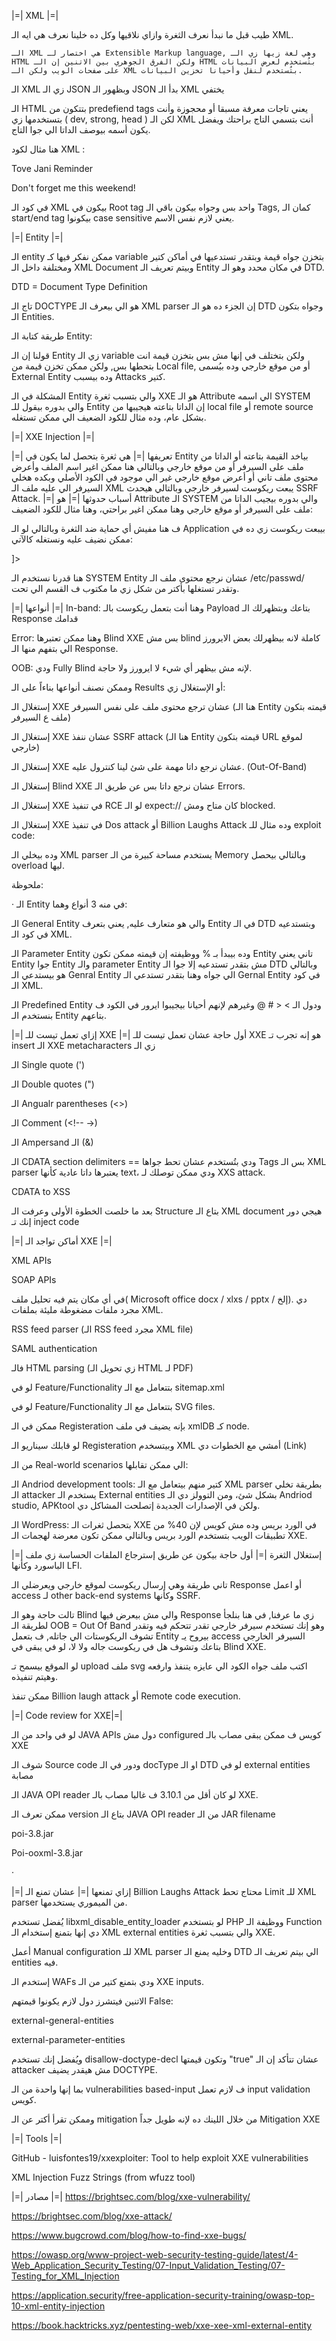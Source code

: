 |=| XML |=|


   طيب قبل ما نبدأ نعرف الثغرة وازاي نلاقيها وكل ده خلينا نعرف هي ايه الـ XML.

    الـ XML هي اختصار لـ Extensible Markup language, وهي لغة زيها زي الـ HTML ولكن الفرق الجوهري بين الاتنين إن الـ HTML بتُستخدم لعرض البيانات على صفحات الويب ولكن الـ XML بتُستخدم لنقل وأحيانا تخزين البيانات.

  الـ XML زي الـ JSON وبظهور الـ JSON بدأ الـ XML يختفي

 الـ HTML بتتكون من predefiend tags يعني تاجات معرفة مسبقا أو محجوزة وأنت بتستخدمها زي ( dev, strong, head ) لكن الـ XML أنت بتسمي التاج براحتك ويفضل يكون أسمه بيوصف الداتا الي جوا التاج.



 هنا مثال لكود XML :

<blackqoute dir='rtl' align='right'></blackqoute>
  <to>Tove</to>
  <from>Jani</from>
  <heading>Reminder</heading>
  <body>Don't forget me this weekend!</body>
<blackqoute dir='rtl' align='right'></blackqoute>



 في كود الـ  XML بيكون في Root tag واحد بس وجواه بيكون باقي الـ Tags, كمان الـ start/end tag بيكونوا case sensitive يعني لازم نفس الاسم.



|=| Entity |=|


 الـ entity ممكن نفكر فيها كـ variable بتخزن جواه قيمة وبتقدر تستدعيها في أماكن كتير ومختلفة داخل الـ XML Document وبيتم تعريف الـ Entity في مكان محدد وهو الـ DTD.

DTD =  Document Type Definition

تاج الـ DOCTYPE هو الي بيعرف الـ XML parser إن الجزء ده هو الـ DTD وجواه بتكون الـ Entities.

 طريقة كتابة الـ Entity:

<!DOCTYPE CATALOG [

<!ENTITY AUTHOR "John Doe">
<!ENTITY COMPANY "JD Power Tools, Inc.">
<!ENTITY EMAIL "jd@jd-tools.com">

<blackqoute dir='rtl' align='right'></blackqoute>


 قولنا إن الـ Entity زي الـ variable ولكن بتختلف في إنها مش بس بتخزن قيمة انت بتحطها بس, ولكن ممكن تخزن قيمة من Local file, أو من موقع خارجي وده بيُسمى External Entity وده بيسبب Attacks كتير.

المشكلة في الـ Entity والي بتسبب ثغرة XXE هو الـ Attribute الي اسمه SYSTEM والي بدوره بيقول للـ Entity إن الداتا بتاعته هيجيبها من local file أو remote source بشكل عام، وده مثال للكود الضعيف الي ممكن تستغله.



<?xml version="1.0" encoding="UTF-8"?>

<blackqoute dir='rtl' align='right'></blackqoute>


|=| XXE Injection |=|


|=| تعريفها |=|
هي ثغرة بتحصل لما يكون في Entity بياخد القيمة بتاعته أو الداتا من ملف على السيرفر أو من موقع خارجي وبالتالي هنا ممكن اغير اسم الملف وأعرض محتوى ملف تاني أو أعرض موقع خارجي غير الي موجود في الكود الأصلي وبكده هخلي السيرفر الي عليه ملف الـ XML يبعت ريكوست لسيرفر خارجي وبالتالي هيحدث SSRF Attack.
|=| أسباب حدوثها |=|
 هو Attribute الـ SYSTEM والي بدوره بيجيب الداتا من ملف على السيرفر أو موقع خارجي وهنا ممكن اغير براحتي، وهنا مثال للكود الضعيف:

<?xml version="1.0" encoding="UTF-8"?>

<blackqoute dir='rtl' align='right'></blackqoute>



ف هنا مفيش أي حماية ضد الثغرة وبالتالي لو الـ Application بيبعت ريكوست زي ده في ممكن نضيف عليه ونستغله كالآتي:

<?xml version="1.0" encoding="UTF-8"?>

<!DOCTYPE foo [ <!ENTITY xxe SYSTEM "file:///etc/passwd"> ]>

<blackqoute dir='rtl' align='right'></blackqoute>



هنا قدرنا نستخدم الـ SYSTEM Entity عشان نرجع محتوى ملف الـ /etc/passwd/ وتقدر تستغلها بأكتر من شكل زي ما مكتوب ف القسم الي تحت.



|=| أنواعها |=|
 In-band: وهنا أنت بتعمل ريكوست بالـ Payload بتاعك وبتظهرلك الـ Response قدامك

Error: وهنا ممكن تعتبرها Blind XXE بس مش blind كاملة لانه بيظهرلك بعض الايرورز الي بتفهم منها الـ Response.

 OOB: ودي Fully Blind لإنه مش بيظهر أي شيء لا ايرورز ولا حاجة.

وممكن نصنف أنواعها بناءاً على الـ  Results أو الإستغلال زي:

إستغلال الـ XXE عشان ترجع محتوى ملف على نفس السيرفر (هنا الـ Entity قيمته بتكون ملف ع السيرفر)

إستغلال الـ XXE عشان ننفذ SSRF attack (هنا الـ Entity قيمته بتكون URL لموقع خارجي)

إستغلال الـ XXE عشان نرجع داتا مهمة على شئ لينا كنترول عليه. (Out-Of-Band)

إستغلال الـ Blind XXE عشان نرجع داتا بس عن طريق الـ Errors.

إستغلال الـ XXE في تنفيذ RCE لو الـ expect:// كان متاح ومش blocked.



إستغلال الـ XXE في تنفيذ Dos attack أو  Billion Laughs Attack وده مثال للـ exploit code:



وده بيخلي الـ XML parser يستخدم مساحة كبيرة من الـ Memory وبالتالي بيحصل overload ليها.



ملحوظة:

·         الـ Entity في منه 3 أنواع وهما:

الـ General Entity والي هو متعارف عليه, يعني بتعرف Entity في الـ DTD وبتستدعيه في كود الـ XML.

الـ Parameter Entity وده بيبدأ بـ % ووظيفته إن قيمته ممكن تكون Entity تاني يعني Entity جوا Entity والـ parameter Entity مش بتقدر تستدعيه إلا جوا الـ DTD وبالتالي هو بيستدعي الـ Genral Entity الي جواه وهنا بتقدر تستدعي الـ Gernal Entity في كود الـ XML.

الـ Predefined Entity ودول الـ > < # @ وغيرهم لإنهم أحيانا بيجيبوا ايرور في الكود ف بنستخدم الـ Entity بتاعهم.



|=| إزاي تعمل تيست للـ XXE |=|
أول حاجة عشان تعمل تيست للـ XXE هو إنه تجرب تـ insert الـ XXE metacharacters زي الـ

الـ Single quote (')

الـ Double quotes (")

الـ Angualr parentheses (<>)

الـ Comment (<!-- ->)

الـ Ampersand الـ (&)

الـ CDATA section delimiters == ودي بتُستخدم عشان تحط جواها Tags بس الـ XML parser يعتبرها داتا عادية كأنها text، ودي ممكن توصلك لـ XXS attack.

CDATA to XSS

بعد ما خلصت الخطوة الأولى وعرفت الـ Structure بتاع الـ XML document هيجي دور إنك تـ inject code

|=| أماكن تواجد الـ XXE |=|


XML APIs

SOAP APIs

في أي مكان يتم فيه تحليل ملف( Microsoft office docx / xlxs / pptx / إلخ). دي مجرد ملفات مضغوطة مليئة بملفات XML.

RSS feed parser (الـ RSS feed مجرد XML file)

SAML authentication

فالـ HTML parsing (زي تحويل الـ HTML لـ PDF)

لو في Feature/Functionality بتتعامل مع الـ sitemap.xml

لو في Feature/Functionality بتتعامل مع الـ SVG files.

ممكن في الـ Registeration بإنه يضيف <user> في ملف xmlDB كـ node.

لو قابلك سيناريو الـ Registeration وبيتسخدم XML أمشي مع الخطوات دي (Link)

من الـ Real-world scenarios الي ممكن تقابلها:

الـ Andriod development tools: كتير منهم بيتعامل مع الـ XML parser بطريقة تخلي الـ attacker يستخدم الـ External entities بشكل شئ، ومن التوولز دي الـ Andriod studio, APKtool ولكن في الإصدارات الجديدة إتصلحت المشاكل دي.

الـ WordPress: بتحصل ثغرات الـ XXE في الورد بريس وده مش كويس لإن 40% من تطبيقات الويب بتستخدم الورد بريس وبالتالي ممكن تكون معرضة لهجمات الـ XXE.




|=| إستغلال الثغرة |=|
 أول حاجة بيكون عن طريق إسترجاع الملفات الحساسة زي ملف الباسورد وكأنها LFI.

تاني طريقة وهي إرسال ريكوست لموقع خارجي ويعرضلي الـ Response أو اعمل access لـ other back-end systems  وكأنها SSRF.

تالت حاجة وهو الـ Blind والي مش بيعرض فيها Response زي ما عرفنا, في هنا بنلجأ لطريقة الـ OOB = Out Of Band وهو إنك تستخدم سيرفر خارجي تقدر تتحكم فيه وتقدر تشوف الريكوستات الي جاتله, ف بتعمل Entity بيروح يـ access السيرفر الخارجي بتاعك وتشوف هل في ريكوست جاله ولا لا، لو في يبقى في Blind XXE.

 لو الموقع بيسمح تـ upload ملف svg اكتب ملف جواه الكود الي عايزه يتنفذ وارفعه وهيتم تنفيذه.

ممكن تنفذ Billion laugh attack أو Remote code execution.



|=| Code review for XXE|=|


لو في واحد من الـ JAVA APIs دول مش configured كويس ف ممكن يبقى مصاب بالـ XXE



شوف الـ Source code ودور في الـ docType او الـ DTD لو في external entities مصابة

الـ JAVA OPI reader لو كان أقل من 3.10.1 ف غالبا مصاب بالـ XXE.

ممكن تعرف الـ version بتاع الـ JAVA OPI reader من الـ JAR filename

poi-3.8.jar

Poi-ooxml-3.8.jar

·



|=| إزاي تمنعها |=|
عشان تمنع الـ Billion Laughs Attack محتاج تحط Limit للـ XML parser من الميموري يستخدمها.

يُفضل تستخدم libxml_disable_entity_loader لو بتستخدم PHP ووظيفة الـ Function دي إنها بتمنع إستخدام الـ XML external entities والي بتسبب ثغرة XXE.

أعمل Manual configuration للـ XML parser وخليه يمنع الـ DTD الي بيتم تعريف الـ entities فيه.

إستخدم الـ WAFs ودي بتمنع كتير من الـ XXE inputs.

الاتنين فيتشرز دول لازم يكونوا قيمتهم False:

external-general-entities

external-parameter-entities

ويُفضل إنك تستخدم disallow-doctype-decl وتكون قيمتها "true" عشان تتأكد إن الـ attacker مش هيقدر يضيف DOCTYPE.

بما إنها واحدة من الـ vulnerabilities based-input ف لازم تعمل input validation كويس.

وممكن تقرأ أكتر عن الـ mitigation من خلال اللينك ده لإنه طويل جداً Mitigation XXE





|=| Tools |=|


GitHub - luisfontes19/xxexploiter: Tool to help exploit XXE vulnerabilities

XML Injection Fuzz Strings (from wfuzz tool)




|=| مصادر |=|
https://brightsec.com/blog/xxe-vulnerability/

https://brightsec.com/blog/xxe-attack/

 https://www.bugcrowd.com/blog/how-to-find-xxe-bugs/

https://owasp.org/www-project-web-security-testing-guide/latest/4-Web_Application_Security_Testing/07-Input_Validation_Testing/07-Testing_for_XML_Injection

https://application.security/free-application-security-training/owasp-top-10-xml-entity-injection

https://book.hacktricks.xyz/pentesting-web/xxe-xee-xml-external-entity

